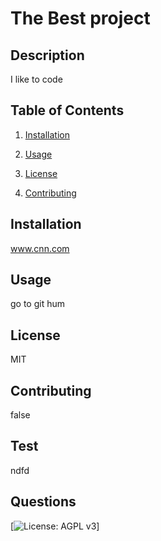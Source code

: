 # The Best project

## Description

I like to code

## Table of Contents

1.  [Installation](#installation)

2.  [Usage](#usage)

3.  [License](#license)

4.  [Contributing](#contributing)

## Installation

www.cnn.com

## Usage

go to git hum

## License

MIT

## Contributing

false

## Test

ndfd

## Questions

[![License: AGPL v3](https://img.shields.io/badge/License-AGPL%20v3-blue.svg)]
